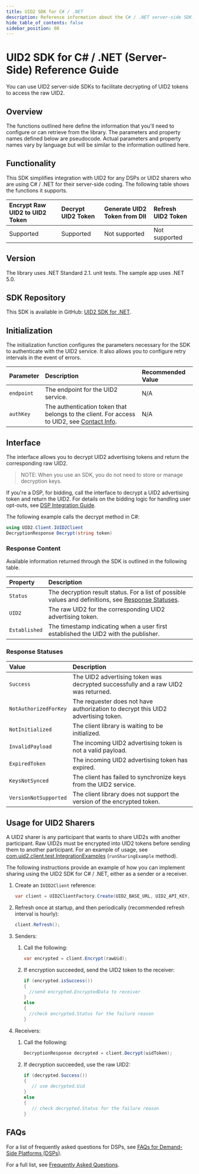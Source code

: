 ```yaml
---
title: UID2 SDK for C# / .NET
description: Reference information about the C# / .NET server-side SDK.
hide_table_of_contents: false
sidebar_position: 08
---
```


# UID2 SDK for C# / .NET (Server-Side) Reference Guide

You can use UID2 server-side SDKs to facilitate decrypting of UID2 tokens to access the raw UID2. 

<!-- This guide includes the following information:

- [Overview](#overview)
- [Functionality](#functionality)
- [Initialization](#initialization)
- [Interface](#interface)
  - [Response Content](#response-content)
  - [Response Statuses](#response-statuses)
- [FAQs](#faqs)
- [Usage for UID2 Sharers](#usage-for-uid2-sharers) -->

## Overview

The functions outlined here define the information that you'll need to configure or can retrieve from the library. The parameters and property names defined below are pseudocode. Actual parameters and property names vary by language but will be similar to the information outlined here.

## Functionality

This SDK simplifies integration with UID2 for any DSPs or UID2 sharers who are using C# / .NET for their server-side coding. The following table shows the functions it supports.

| Encrypt Raw UID2 to UID2 Token | Decrypt UID2 Token | Generate UID2 Token from DII | Refresh UID2 Token |
| :--- | :--- | :--- | :--- |
| Supported | Supported | Not supported | Not supported |

## Version

The library uses .NET Standard 2.1. unit tests. The sample app uses .NET 5.0.

## SDK Repository

This SDK is available in GitHub: [UID2 SDK for .NET](https://github.com/IABTechLab/uid2-client-net/blob/master/README.md).

## Initialization

The initialization function configures the parameters necessary for the SDK to authenticate with the UID2 service. It also allows you to configure retry intervals in the event of errors.

| Parameter | Description | Recommended Value |
| :--- | :--- | :--- |
| `endpoint` | The endpoint for the UID2 service. | N/A |
| `authKey` | The authentication token that belongs to the client. For access to UID2, see [Contact Info](../getting-started/gs-account-setup.md#contact-info). | N/A |

## Interface 

The interface allows you to decrypt UID2 advertising tokens and return the corresponding raw UID2. 

>NOTE: When you use an SDK, you do not need to store or manage decryption keys.

If you're a DSP, for bidding, call the interface to decrypt a UID2 advertising token and return the UID2. For details on the bidding logic for handling user opt-outs, see [DSP Integration Guide](../guides/dsp-guide.md).

The following example calls the decrypt method in C#:

```cs
using UID2.Client.IUID2Client
DecryptionResponse Decrypt(string token)
```

### Response Content

Available information returned through the SDK is outlined in the following table.

| Property | Description |
| :--- | :--- |
| `Status` | The decryption result status. For a list of possible values and definitions, see [Response Statuses](#response-statuses). |
| `UID2` | The raw UID2 for the corresponding UID2 advertising token. |
| `Established` | The timestamp indicating when a user first established the UID2 with the publisher. |

### Response Statuses

| Value | Description |
| :--- | :--- |
| `Success` | The UID2 advertising token was decrypted successfully and a raw UID2 was returned. |
| `NotAuthorizedForKey` | The requester does not have authorization to decrypt this UID2 advertising token.|
| `NotInitialized` | The client library is waiting to be initialized. |
| `InvalidPayload` | The incoming UID2 advertising token is not a valid payload. |
| `ExpiredToken` | The incoming UID2 advertising token has expired. |
| `KeysNotSynced` | The client has failed to synchronize keys from the UID2 service. |
| `VersionNotSupported` |  The client library does not support the version of the encrypted token. |

## Usage for UID2 Sharers

A UID2 sharer is any participant that wants to share UID2s with another participant. Raw UID2s must be encrypted into UID2 tokens before sending them to another participant. For an example of usage, see [com.uid2.client.test.IntegrationExamples](https://github.com/IABTechLab/uid2-client-java/blob/master/src/test/java/com/uid2/client/test/IntegrationExamples.java) (`runSharingExample` method).

The following instructions provide an example of how you can implement sharing using the UID2 SDK for C# / .NET, either as a sender or a receiver.

1. Create an ```IUID2Client``` reference:
 
    ```cs
   var client = UID2ClientFactory.Create(UID2_BASE_URL, UID2_API_KEY, UID2_SECRET_KEY);
   ```
2. Refresh once at startup, and then periodically (recommended refresh interval is hourly):

    ```cs
   client.Refresh();
    ```
3. Senders: 
   1. Call the following:

       ```cs
      var encrypted = client.Encrypt(rawUid);
      ```
   2. If encryption succeeded, send the UID2 token to the receiver:   

       ```cs
      if (encrypted.isSuccess()) 
      { 
         //send encrypted.EncryptedData to receiver
      } 
      else 
      {
         //check encrypted.Status for the failure reason
      }
      ```
4. Receivers: 
   1. Call the following:

      ```cs
      DecryptionResponse decrypted = client.Decrypt(uidToken);
      ```
   2. If decryption succeeded, use the raw UID2:
    
      ```cs
      if (decrypted.Success()) 
      {
         // use decrypted.Uid 
      } 
      else 
      {
         // check decrypted.Status for the failure reason 
      }
      ```

## FAQs

For a list of frequently asked questions for DSPs, see [FAQs for Demand-Side Platforms (DSPs)](../getting-started/gs-faqs.md#faqs-for-demand-side-platforms-dsps).

For a full list, see [Frequently Asked Questions](../getting-started/gs-faqs.md).
